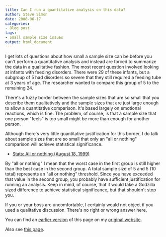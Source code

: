 ```yaml
---
title: Can I run a quantitative analysis on this data?
author: Steve Simon
date: 2008-06-17
categories:
- Blog post
tags:
- Small sample size issues
output: html_document
---
```

I get lots of questions about how small a sample size can be before you
can't perform a quantitative analysis and instead are forced to
summarize the data in a qualitative fashion. The most recent question
involved looking at infants with feeding disorders. There were 29 of
these infants, but a subgroup of 5 had disorders so severe that they
still required a feeding tube at 3 years of age. The researcher wanted
to compare this group of 5 to the remaining 24.

There's a fuzzy border between the sample sizes that are so small that
you describe them qualitatively and the sample sizes that are just large
enough to allow a quantitative comparison. It's based largely on
emotional reactions, which is fine. The problem, of course, is that a
sample size that one person "feels" is too small might be more than
enough for another person.

Although there's very little quantitative justification for this
border, I do talk about sample sizes that are so small that only an
"all or nothing" comparison will achieve statistical significance.

-   [Stats: All or nothing (August 18, 1999)](../size/all.asp)

By "all or nothing" I mean that the worst case in the first group is
still higher than the best case in the second group. A total sample size
of 5 and 5 (10 total) represents an "all or nothing" threshold. Since
you have exceeded that value in the second group, you probably have
sufficient justification for running an analysis. Keep in mind, of
course, that it would take a Godzilla sized difference to achieve
statistical significance, but that shouldn't stop you.

If you or your boss are uncomfortable, I certainly would not object if
you used a qualitative discussion. There's no right or wrong answer
here.

You can find an [earlier version][sim1] of this page on my [original website][sim2].

[sim1]: http://www.pmean.com/08/CanIRun.html
[sim2]: http://www.pmean.com/original_site.html

Also see [this page][sim3].

[sim3]: http://www.pmean.com/08a/CanIRun.html

